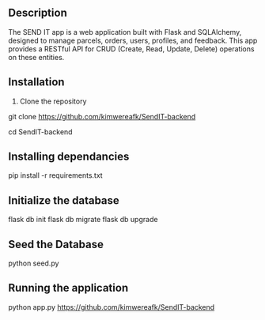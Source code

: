 ## Description
The SEND IT app is a web application built with Flask and SQLAlchemy, designed to manage parcels, orders, users, profiles, and feedback. This app provides a RESTful API for CRUD (Create, Read, Update, Delete) operations on these entities.

## Installation

1. Clone the repository


git clone https://github.com/kimwereafk/SendIT-backend

cd SendIT-backend

## Installing dependancies
pip install -r requirements.txt

## Initialize the database

flask db init
flask db migrate
flask db upgrade

## Seed the Database

python seed.py

## Running the application
python app.py
https://github.com/kimwereafk/SendIT-backend




